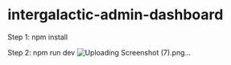 # intergalactic-admin-dashboard

Step 1: npm install

Step 2: npm run dev
![Uploading Screenshot (7).png…]()
